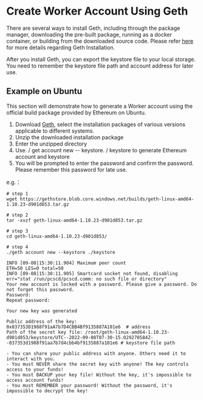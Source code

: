 # Create Worker Account Using Geth

There are several ways to install Geth, including through the package manager, downloading the pre-built package, running as a docker container, or building from the downloaded source code. Please refer  [here](https://geth.ethereum.org/docs/install-and-build/installing-geth) for more details regarding Geth Installation.

After you install Geth, you can export the keystore file to your local storage. You need to remember the keystore file path and account address for later use.

## Example on Ubuntu

This section will demonstrate how to generate a Worker account using the official build package provided by Ethereum on Ubuntu.


1. Download [Geth](https://geth.ethereum.org/downloads/), select the installation packages of various versions applicable to different systems.
2. Unzip the downloaded installation package
3. Enter the unzipped directory
4. Use. / get account new -- keystore. / keystore to generate Ethereum account and keystore
5. You will be prompted to enter the password and confirm the password.  Please remember this password for late use.

e.g.：

```shell
# step 1
wget https://gethstore.blob.core.windows.net/builds/geth-linux-amd64-1.10.23-d901d853.tar.gz

# step 2
tar -xvzf geth-linux-amd64-1.10.23-d901d853.tar.gz

# step 3
cd geth-linux-amd64-1.10.23-d901d853/

# step 4
./geth account new --keystore ./keystore

INFO [09-08|15:30:11.904] Maximum peer count                       ETH=50 LES=0 total=50
INFO [09-08|15:30:11.905] Smartcard socket not found, disabling    err="stat /run/pcscd/pcscd.comm: no such file or directory"
Your new account is locked with a password. Please give a password. Do not forget this password.
Password: 
Repeat password: 

Your new key was generated

Public address of the key:   0x037353D1988f91aA7b7D4CBB4Bf9135887A101e6  # address
Path of the secret key file: /root/geth-linux-amd64-1.10.23-d901d853/keystore/UTC--2022-09-08T07-30-15.029270584Z--037353d1988f91aa7b7d4cbb4bf9135887a101e6 # keystore file path

- You can share your public address with anyone. Others need it to interact with you.
- You must NEVER share the secret key with anyone! The key controls access to your funds!
- You must BACKUP your key file! Without the key, it's impossible to access account funds!
- You must REMEMBER your password! Without the password, it's impossible to decrypt the key!
```



